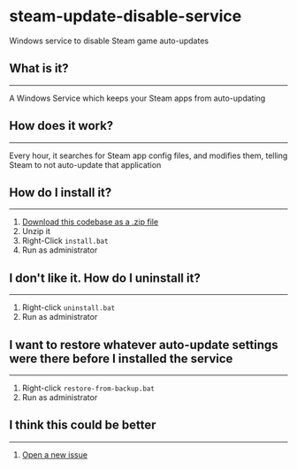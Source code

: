 # steam-update-disable-service
Windows service to disable Steam game auto-updates

## What is it?
--------------
A Windows Service which keeps your Steam apps from auto-updating

## How does it work?
--------------------
Every hour, it searches for Steam app config files, and modifies them, telling
Steam to not auto-update that application

## How do I install it?
-----------------------
1. [Download this codebase as a .zip file](https://github.com/gregorydulin/steam-update-disable-service/archive/main.zip)
2. Unzip it
3. Right-Click `install.bat`
4. Run as administrator

## I don't like it.  How do I uninstall it?
-------------------------------------------
1. Right-click `uninstall.bat`
2. Run as administrator

## I want to restore whatever auto-update settings were there before I installed the service
--------------------------------------------------------------------------------------------
1. Right-click `restore-from-backup.bat`
2. Run as administrator

## I think this could be better
-------------------------------
1. [Open a new issue](https://github.com/gregorydulin/steam-update-disable-service/issues/new/choose)
